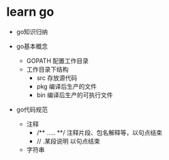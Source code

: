 # learn go

- go知识归纳
 - go基本概念
   - GOPATH 配置工作目录
   - 工作目录下结构
       - src 存放源代码
       - pkg 编译后生产的文件
       - bin 编译后生产的可执行文件

- go代码规范
   - 注释
       - /** .....  **/ 注释片段、包名解释等，以句点结束
       - // .某段说明 以句点结束
   - 字符串

